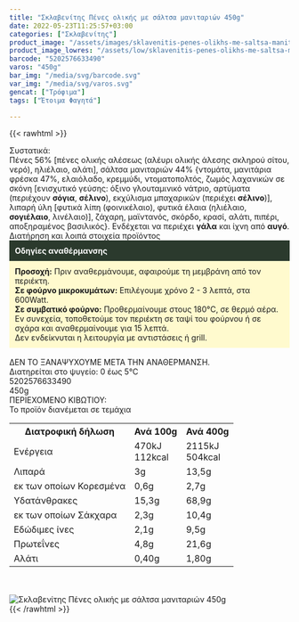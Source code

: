 ```yaml
---
title: "Σκλαβενίτης Πένες ολικής με σάλτσα μανιταριών 450g"
date: 2022-05-23T11:25:57+03:00
categories: ["Σκλαβενίτης"]
product_image: "/assets/images/sklavenitis-penes-olikhs-me-saltsa-manitariwn-450g.jpg"
product_image_lowres: "/assets/low/sklavenitis-penes-olikhs-me-saltsa-manitariwn-450g.jpg"
barcode: "5202576633490"
varos: "450g"
bar_img: "/media/svg/barcode.svg"
var_img: "/media/svg/varos.svg"
gencat: ["Τρόφιμα"]
tags: ["Έτοιμα Φαγητά"]

---
```

{{< rawhtml >}}

<div class="sload587"><div class="product"><div id="sistatika">Συστατικά:</div><div class="alltext">Πένες 56% [πένες ολικής αλέσεως (αλέυρι ολικής άλεσης σκληρού σίτου, νερό), ηλιέλαιο, αλάτι], σάλτσα μανιταριών 44% {ντομάτα, μανιτάρια φρέσκα 47%, ελαιόλαδο, κρεμμύδι, ντοματοπολτός, ζωμός λαχανικών σε σκόνη [ενισχυτικό γεύσης: όξινο γλουταμινικό νάτριο, αρτύματα (περιέχουν <b>σόγια</b>, <b>σέλινο</b>), εκχύλισμα μπαχαρικών (περιέχει <b>σέλινο</b>)], λιπαρή ύλη [φυτικά λίπη (φοινικέλαιο), φυτικά έλαια (ηλιέλαιο, <b>σογιέλαιο</b>, λινέλαιο)], ζάχαρη, μαϊντανός, σκόρδο, κρασί, αλάτι, πιπέρι, αποξηραμένος βασιλικός}. Ενδέχεται να περιέχει <b>γάλα</b> και ίχνη από <b>αυγό</b>.<br></div><div id="loipa">Διατήρηση και λοιπά στοιχεία προϊόντος</div><div class="alltext"><div style="background:#2b3a2d;padding:10px;color:#fff"><b>Οδηγίες αναθέρμανσης</b></div><div style="background:#ffface;padding:10px;"><b>Προσοχή:</b> Πριν αναθερμάνουμε, αφαιρούμε τη μεμβράνη από τον περιέκτη.<br><b>Σε φούρνο μικροκυμάτων:</b> Επιλέγουμε χρόνο 2 - 3 λεπτά, στα 600Watt.<br><b>Σε συμβατικό φούρνο:</b> Προθερμαίνουμε στους 180°C, σε θερμό αέρα. Εν συνεχεία, τοποθετούμε τον περιέκτη σε ταψί του φούρνου ή σε σχάρα και αναθερμαίνουμε για 15 λεπτά.<br>Δεν ενδείκνυται η λειτουργία με αντιστάσεις ή grill.</div><br>ΔΕΝ ΤΟ ΞΑΝΑΨΥΧΟΥΜΕ ΜΕΤΑ ΤΗΝ ΑΝΑΘΕΡΜΑΝΣΗ.<br>Διατηρείται στο ψυγείο: 0 έως 5°C<br></div><div id="barcode"><div id="barimage1"></div><span id="bartext">5202576633490</span></div><div id="varos"><div id="varosimage1"></div><span id="varostext">450g</span></div><div id="kivotio">ΠΕΡΙΕΧΟΜΕΝΟ ΚΙΒΩΤΙΟΥ:<br>Το προϊόν διανέμεται σε τεμάχια</div><div class="tabout"><table id="diatable"><tbody><tr><th>Διατροφική δήλωση</th><th>Ανά 100g</th><th>Ανά 400g</th></tr><tr><td class="texr2">Ενέργεια</td><td class="texr">470kJ<br>112kcal</td><td class="texr">2115kJ<br>504kcal</td></tr><tr><td class="texr2">Λιπαρά</td><td class="texr">3g</td><td class="texr">13,5g</td></tr><tr><td class="gray">εκ των οποίων Κορεσµένα</td><td class="gray2">0,6g</td><td class="gray2">2,7g</td></tr><tr><td class="texr2">Yδατάνθρακες</td><td class="texr">15,3g</td><td class="texr">68,9g</td></tr><tr><td class="gray">εκ των οποίων Σάκχαρα</td><td class="gray2">2,3g</td><td class="gray2">10,4g</td></tr><tr><td class="texr2">Eδώδιμες ίνες</td><td class="texr">2,1g</td><td class="texr">9,5g</td></tr><tr><td class="texr2">Πρωτεΐνες</td><td class="texr">4,8g</td><td class="texr">21,6g</td></tr><tr><td class="texr2">Αλάτι</td><td class="texr">0,40g</td><td class="texr">1,80g</td></tr></tbody></table></div><br><br><div class="pimg"><img alt="Σκλαβενίτης Πένες ολικής με σάλτσα μανιταριών 450g" title="Σκλαβενίτης Πένες ολικής με σάλτσα μανιταριών 450g" src="/assets/images/sklavenitis-penes-olikhs-me-saltsa-manitariwn-450g.jpg"></div></div></div>
{{< /rawhtml >}}


